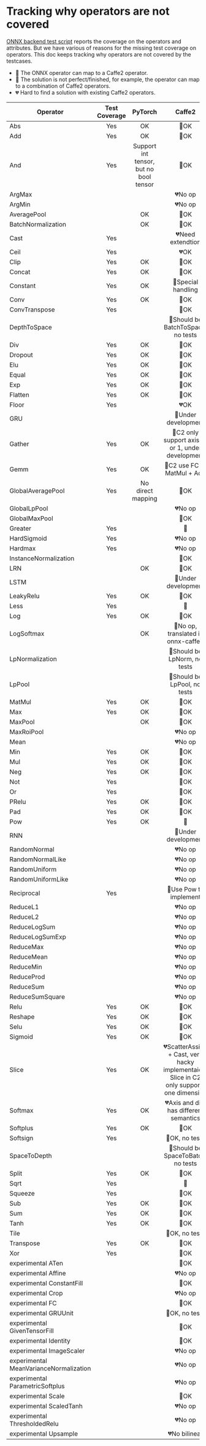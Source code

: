 # Tracking why operators are not covered
[ONNX backend test script](https://github.com/onnx/onnx-caffe2/blob/master/tests/onnx_backend_test.py)
reports the coverage on the operators and attributes. But we have various of reasons for the missing test coverage on operators.
This doc keeps tracking why operators are not covered by the testcases.

- &#x1F49A; The ONNX operator can map to a Caffe2 operator.
- &#x1F49B; The solution is not perfect/finished, for example, the operator can map to a combination of Caffe2 operators.
- &#x1F494; Hard to find a solution with existing Caffe2 operators.

| Operator | Test Coverage | PyTorch | Caffe2 |
|---|:--:|:---:|:---:|
|Abs|Yes|OK|&#x1F49A;OK|
|Add|Yes|OK|&#x1F49A;OK|
|And|Yes|Support int tensor, but no bool tensor|&#x1F49A;OK|
|ArgMax|||&#x1F494;No op|
|ArgMin|||&#x1F494;No op|
|AveragePool||OK|&#x1F49A;OK|
|BatchNormalization||OK|&#x1F49A;OK|
|Cast|Yes||&#x1F494;Need extendtion|
|Ceil|Yes||&#x1F494;OK|
|Clip|Yes|OK|&#x1F49A;OK|
|Concat|Yes|OK|&#x1F49A;OK|
|Constant|Yes|OK|&#x1F49B;Special handling|
|Conv|Yes|OK|&#x1F49A;OK|
|ConvTranspose|Yes||&#x1F49A;OK|
|DepthToSpace|||&#x1F49B;Should be BatchToSpace, no tests|
|Div|Yes|OK|&#x1F49A;OK|
|Dropout|Yes|OK|&#x1F49A;OK|
|Elu|Yes|OK|&#x1F49A;OK|
|Equal|Yes|OK|&#x1F49A;OK|
|Exp|Yes|OK|&#x1F49A;OK|
|Flatten|Yes|OK|&#x1F49A;OK|
|Floor|Yes||&#x1F494;OK|
|GRU|||&#x1F49B;Under development|
|Gather|Yes|OK|&#x1F49B;C2 only support axis=0 or 1, under development|
|Gemm|Yes|OK|&#x1F49B;C2 use FC or MatMul + Add|
|GlobalAveragePool|Yes|No direct mapping|&#x1F49A;OK|
|GlobalLpPool|||&#x1F494;No op|
|GlobalMaxPool|||&#x1F49A;OK|
|Greater|Yes||&#x1F49A;|
|HardSigmoid|Yes||&#x1F494;No op|
|Hardmax|Yes||&#x1F494;No op|
|InstanceNormalization|||&#x1F49A;OK|
|LRN||OK|&#x1F49A;OK|
|LSTM|||&#x1F49B;Under development|
|LeakyRelu|Yes|OK|&#x1F49A;OK|
|Less|Yes||&#x1F49A;|
|Log|Yes|OK|&#x1F49A;OK|
|LogSoftmax||OK|&#x1F49B;No op, translated in onnx-caffe2|
|LpNormalization|||&#x1F49A;Should be LpNorm, no tests|
|LpPool|||&#x1F49A;Should be LpPool, no tests|
|MatMul|Yes|OK|&#x1F49A;OK|
|Max|Yes|OK|&#x1F49A;OK|
|MaxPool||OK|&#x1F49A;OK|
|MaxRoiPool|||&#x1F494;No op|
|Mean|||&#x1F494;No op|
|Min|Yes|OK|&#x1F49A;OK|
|Mul|Yes|OK|&#x1F49A;OK|
|Neg|Yes|OK|&#x1F49A;OK|
|Not|Yes||&#x1F49A;OK|
|Or|Yes||&#x1F49A;OK|
|PRelu|Yes|OK|&#x1F49A;OK|
|Pad|Yes|OK|&#x1F49A;OK|
|Pow|Yes|OK|&#x1F49A;|
|RNN|||&#x1F49B;Under development|
|RandomNormal|||&#x1F494;No op|
|RandomNormalLike|||&#x1F494;No op|
|RandomUniform|||&#x1F494;No op|
|RandomUniformLike|||&#x1F494;No op|
|Reciprocal|Yes||&#x1F49B;Use Pow to implement|
|ReduceL1|||&#x1F494;No op|
|ReduceL2|||&#x1F494;No op|
|ReduceLogSum|||&#x1F494;No op|
|ReduceLogSumExp|||&#x1F494;No op|
|ReduceMax|||&#x1F494;No op|
|ReduceMean|||&#x1F494;No op|
|ReduceMin|||&#x1F494;No op|
|ReduceProd|||&#x1F494;No op|
|ReduceSum|||&#x1F494;No op|
|ReduceSumSquare|||&#x1F494;No op|
|Relu|Yes|OK|&#x1F49A;OK|
|Reshape|Yes|OK|&#x1F49A;OK|
|Selu|Yes|OK|&#x1F49A;OK|
|Sigmoid|Yes|OK|&#x1F49A;OK|
|Slice|Yes|OK|&#x1F494;ScatterAssign + Cast, very hacky implementaion, Slice in C2 only supports one dimension|
|Softmax|Yes|OK|&#x1F494;Axis and dim has different semantics|
|Softplus|Yes|OK|&#x1F49A;OK|
|Softsign|Yes||&#x1F49A;OK, no tests|
|SpaceToDepth|||&#x1F49B;Should be SpaceToBatch, no tests|
|Split|Yes|OK|&#x1F49A;OK|
|Sqrt|Yes||&#x1F49A;|
|Squeeze|Yes||&#x1F49A;OK|
|Sub|Yes|OK|&#x1F49A;OK|
|Sum|Yes|OK|&#x1F49A;OK|
|Tanh|Yes|OK|&#x1F49A;OK|
|Tile|||&#x1F49A;OK, no tests|
|Transpose|Yes|OK|&#x1F49A;OK|
|Xor|Yes||&#x1F49A;OK|
|experimental ATen|||&#x1F49A;OK|
|experimental Affine|||&#x1F494;No op|
|experimental ConstantFill|||&#x1F49A;OK|
|experimental Crop|||&#x1F494;No op|
|experimental FC|||&#x1F49A;OK|
|experimental GRUUnit|||&#x1F49A;OK, no tests|
|experimental GivenTensorFill|||&#x1F49A;OK|
|experimental Identity|||&#x1F49A;OK|
|experimental ImageScaler|||&#x1F494;No op|
|experimental MeanVarianceNormalization|||&#x1F494;No op|
|experimental ParametricSoftplus|||&#x1F494;No op|
|experimental Scale|||&#x1F49A;OK|
|experimental ScaledTanh|||&#x1F494;No op|
|experimental ThresholdedRelu|||&#x1F494;No op|
|experimental Upsample|||&#x1F494;No bilinear|
